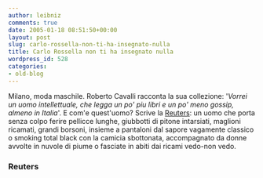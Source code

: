 ```yaml
---
author: leibniz
comments: true
date: 2005-01-18 08:51:50+00:00
layout: post
slug: carlo-rossella-non-ti-ha-insegnato-nulla
title: Carlo Rossella non ti ha insegnato nulla
wordpress_id: 528
categories:
- old-blog
---
```


Milano, moda maschile. Roberto Cavalli racconta la sua collezione: '_Vorrei un uomo intellettuale, che legga un po' piu libri e un po' meno gossip, almeno in Italia_'. E com'e quest'uomo? Scrive la [Reuters](http://www.reuters.com/locales/c_newsArticle.jsp;jsessionid=dde%3A41ecd796%3Af9deaf9f3ac39d1?type=entertainmentNews&localeKey=it_IT&storyID=7345694):
un uomo che porta senza colpo ferire pellicce lunghe, giubbotti di
pitone intarsiati, maglioni ricamati, grandi borsoni, insieme a
pantaloni dal sapore vagamente classico o smoking total black con la
camicia sbottonata, accompagnato da donne avvolte in nuvole di piume o
fasciate in abiti dai ricami vedo-non vedo. 




### Reuters
